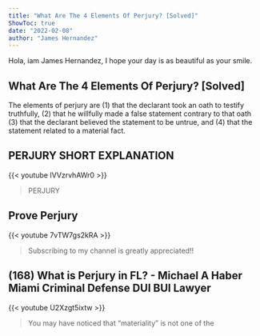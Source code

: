 ```yaml
---
title: "What Are The 4 Elements Of Perjury? [Solved]"
ShowToc: true 
date: "2022-02-08"
author: "James Hernandez" 
---
```


Hola, iam James Hernandez, I hope your day is as beautiful as your smile.
## What Are The 4 Elements Of Perjury? [Solved]
The elements of perjury are (1) that the declarant took an oath to testify truthfully, (2) that he willfully made a false statement contrary to that oath (3) that the declarant believed the statement to be untrue, and (4) that the statement related to a material fact.

## PERJURY SHORT EXPLANATION
{{< youtube IVVzrvhAWr0 >}}
>PERJURY

## Prove Perjury
{{< youtube 7vTW7gs2kRA >}}
>Subscribing to my channel is greatly appreciated!! 

## (168) What is Perjury in FL? - Michael A Haber Miami Criminal Defense DUI BUI Lawyer
{{< youtube U2Xzgt5ixtw >}}
>You may have noticed that “materiality” is not one of the 

